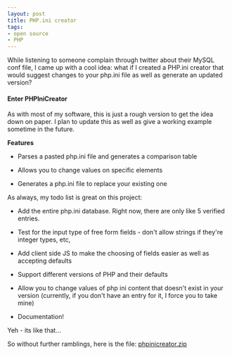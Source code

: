 ```yaml
---
layout: post
title: PHP.ini creator
tags:
- open source
- PHP
---
```


While listening to someone complain through twitter about their MySQL conf file, I came up with a cool idea: what if I created a PHP.ini creator that would suggest changes to your php.ini file as well as generate an updated version?



#### Enter PHPIniCreator



As with most of my software, this is just a rough version to get the idea down on paper.  I plan to update this as well as give a working example sometime in the future.

**Features**




  * Parses a pasted php.ini file and generates a comparison table


  * Allows you to change values on specific elements


  * Generates a php.ini file to replace your existing one



As always, my todo list is great on this project:


  * Add the entire php.ini database.  Right now, there are only like 5 verified entries.


  * Test for the input type of free form fields - don't allow strings if they're integer types, etc,


  * Add client side JS to make the choosing of fields easier as well as accepting defaults


  * Support different versions of PHP and their defaults


  * Allow you to change values of php ini content that doesn't exist in your version (currently, if you don't have an entry for it, I force you to take mine)


  * Documentation!



Yeh - its like that...

So without further ramblings, here is the file:
[phpinicreator.zip](/blog/wp-content/uploads/2009/01/phpinicreator.zip)
